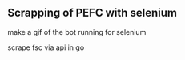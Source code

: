 ## Scrapping of PEFC with selenium

make a gif of the bot running for selenium

scrape fsc via api in go